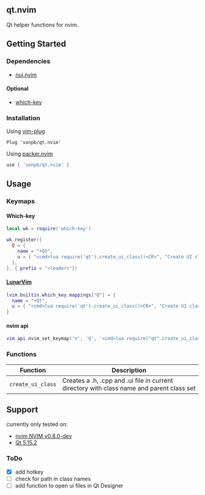 ## qt.nvim

Qt helper functions for nvim.

## Getting Started

### Dependencies

- [nui.nvim](https://github.com/MunifTanjim/nui.nvim)

#### Optional

- [which-key](https://github.com/folke/which-key.nvim)

### Installation

Using [vim-plug](https://github.com/junegunn/vim-plug)

```viml
Plug 'vonpb/qt.nvim'
```

Using [packer.nvim](https://github.com/wbthomason/packer.nvim)

```lua
use { 'vonpb/qt.nvim' }
```

## Usage


### Keymaps

#### Which-key

```lua
local wk = require('which-key')

wk.register({
  Q = {
    name = "+Qt",
    u = { "<cmd>lua require('qt').create_ui_class()<CR>", "Create UI class" },
  },
}, { prefix = "<leader>"})
```


#### [LunarVim](https://github.com/LunarVim/LunarVim)

```lua
lvim.builtin.which_key.mappings["Q"] = {
  name = "+Qt",
  u = { "<cmd>lua require('qt').create_ui_class()<CR>", "Create UI class" },
}
```

#### nvim api

```lua
vim.api.nvim_set_keymap('n', 'Q', '<cmd>lua require("qt".create_ui_class()<CR>', {}))
```

### Functions
| Function | Description |
| -------- | ----------- |
| `create_ui_class` | Creates a .h, .cpp and .ui file in current directory with class name and parent class set |


## Support

currently only tested on:
* [nvim NVIM v0.8.0-dev](https://github.com/neovim/neovim/releases/tag/nightly)
* [Qt 5.15.2](https://www.qt.io/)

### ToDo

- [x] add hotkey
- [ ] check for path in class names
- [ ] add function to open ui files in Qt Designer
